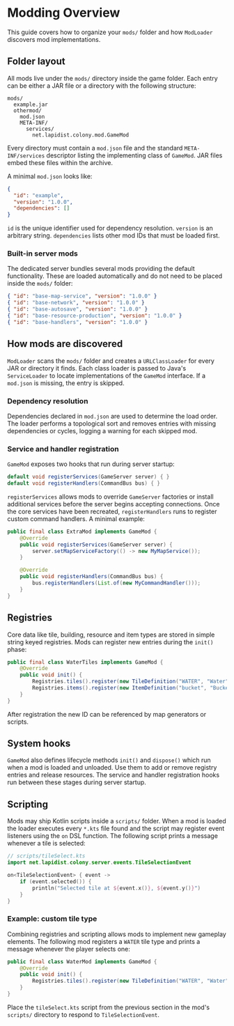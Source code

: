 # Modding Overview

This guide covers how to organize your `mods/` folder and how `ModLoader` discovers mod implementations.

## Folder layout

All mods live under the `mods/` directory inside the game folder.
Each entry can be either a JAR file or a directory with the following structure:

```
mods/
  example.jar
  othermod/
    mod.json
    META-INF/
      services/
        net.lapidist.colony.mod.GameMod
```

Every directory must contain a `mod.json` file and the standard
`META-INF/services` descriptor listing the implementing class of `GameMod`.
JAR files embed these files within the archive.

A minimal `mod.json` looks like:

```json
{
  "id": "example",
  "version": "1.0.0",
  "dependencies": []
}
```

`id` is the unique identifier used for dependency resolution.
`version` is an arbitrary string.
`dependencies` lists other mod IDs that must be loaded first.

### Built-in server mods

The dedicated server bundles several mods providing the default functionality.
These are loaded automatically and do not need to be placed inside the `mods/` folder:

```json
{ "id": "base-map-service", "version": "1.0.0" }
{ "id": "base-network", "version": "1.0.0" }
{ "id": "base-autosave", "version": "1.0.0" }
{ "id": "base-resource-production", "version": "1.0.0" }
{ "id": "base-handlers", "version": "1.0.0" }
```

## How mods are discovered

`ModLoader` scans the `mods/` folder and creates a `URLClassLoader` for every
JAR or directory it finds. Each class loader is passed to Java's `ServiceLoader`
to locate implementations of the `GameMod` interface. If a `mod.json` is
missing, the entry is skipped.

### Dependency resolution

Dependencies declared in `mod.json` are used to determine the load order. The
loader performs a topological sort and removes entries with missing
dependencies or cycles, logging a warning for each skipped mod.

### Service and handler registration

`GameMod` exposes two hooks that run during server startup:

```java
default void registerServices(GameServer server) { }
default void registerHandlers(CommandBus bus) { }
```

`registerServices` allows mods to override `GameServer` factories or install
additional services before the server begins accepting connections. Once the
core services have been recreated, `registerHandlers` runs to register custom
command handlers. A minimal example:

```java
public final class ExtraMod implements GameMod {
    @Override
    public void registerServices(GameServer server) {
        server.setMapServiceFactory(() -> new MyMapService());
    }

    @Override
    public void registerHandlers(CommandBus bus) {
        bus.registerHandlers(List.of(new MyCommandHandler()));
    }
}
```

## Registries

Core data like tile, building, resource and item types are stored in simple string keyed registries. Mods can
register new entries during the `init()` phase:

```java
public final class WaterTiles implements GameMod {
    @Override
    public void init() {
        Registries.tiles().register(new TileDefinition("WATER", "Water", "water0"));
        Registries.items().register(new ItemDefinition("bucket", "Bucket", "bucket0"));
    }
}
```

After registration the new ID can be referenced by map generators or scripts.

## System hooks

`GameMod` also defines lifecycle methods `init()` and `dispose()` which run when a mod is loaded and
unloaded. Use them to add or remove registry entries and release resources. The service and handler
registration hooks run between these stages during server startup.

## Scripting

Mods may ship Kotlin scripts inside a `scripts/` folder. When a mod is loaded the loader executes every
`*.kts` file found and the script may register event listeners using the `on` DSL function. The following
script prints a message whenever a tile is selected:

```kotlin
// scripts/tileSelect.kts
import net.lapidist.colony.server.events.TileSelectionEvent

on<TileSelectionEvent> { event ->
    if (event.selected()) {
        println("Selected tile at ${event.x()}, ${event.y()}")
    }
}
```

### Example: custom tile type

Combining registries and scripting allows mods to implement new gameplay elements. The following mod
registers a `WATER` tile type and prints a message whenever the player selects one:

```java
public final class WaterMod implements GameMod {
    @Override
    public void init() {
        Registries.tiles().register(new TileDefinition("WATER", "Water", "water0"));
    }
}
```

Place the `tileSelect.kts` script from the previous section in the mod's `scripts/` directory to respond to
`TileSelectionEvent`.

